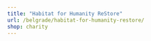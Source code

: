 ```yaml
---
title: "Habitat for Humanity ReStore"
url: /belgrade/habitat-for-humanity-restore/
shop: charity
---
```

